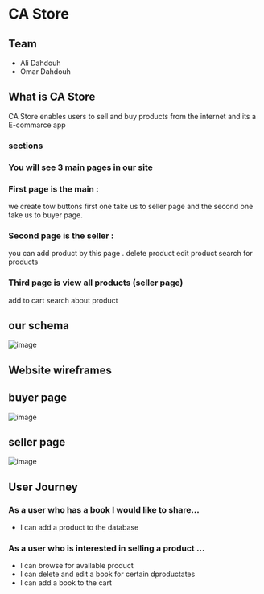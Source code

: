 # CA Store

## Team
* Ali Dahdouh
* Omar Dahdouh

## What is CA Store
CA Store enables users to sell and buy products from the internet and its a E-commarce app

### sections
 ### You will see 3 main pages in our site
### First page is the main :
we create tow buttons first one take us to seller page and the second one take us to buyer page.
### Second page is the seller :
you can add product by this page .
delete product
edit product
search for products
 ### Third page is view all products (seller page)
add to cart
search about product

## our schema
![image](https://user-images.githubusercontent.com/41539949/75329153-d6745980-5887-11ea-8af8-446d60721d29.png)

## Website wireframes
## buyer page
![image](https://user-images.githubusercontent.com/41539949/75337853-7933d480-5896-11ea-9b87-8434e8634e96.png)
## seller page
![image](https://user-images.githubusercontent.com/41539949/75337879-851f9680-5896-11ea-8d15-6d5df3e47610.png)



## User Journey
### As a user who has a book I would like to share...

- I can add a product to the database
### As a user who is interested in selling a product ...

- I can browse for available product
- I can delete and edit a book for certain dproductates
- I can add a book to the cart